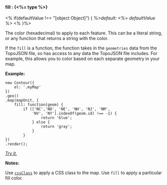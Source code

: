 #### **fill** : {<%= type %>}

<% if(defaultValue !== "[object Object]") { %>*default: <%= defaultValue %>* <% }%>

The color (hexadecimal) to apply to each feature. This can be a literal string, or any function that returns a string with the color.

If the `fill` is a function, the function takes in the `geometries` data from the TopoJSON file, so has access to any data the TopoJSON file includes. For example, this allows you to color based on each separate geometry in your map.

**Example:**

    new Contour({
        el: '.myMap'
    })
    .geo()
    .map(mapUnit, {
    	fill: function(geom) {
    		if (['NC','ND', 'NE', 'NH', 'NJ', 'NM', 
    			'NV', 'NY'].indexOf(geom.id) !== -1) {
                    return 'blue';
                } else {
                    return 'gray';
                }
            }
    })
    .render();

*[Try it.](<%= jsFiddleLink %>)*

**Notes:**

Use [`cssClass`](#geo_config/config.map.cssClass) to apply a CSS class to the map. Use `fill` to apply a particular fill color.
